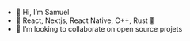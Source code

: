 - 👋 Hi, I’m Samuel 
- 👀 React, Nextjs, React Native, C++, Rust 🌱
- 💞️ I’m looking to collaborate on open source projets


<!---
oniretis/oniretis is a ✨ special ✨ repository because its `README.md` (this file) appears on your GitHub profile.
You can click the Preview link to take a look at your changes.
--->
